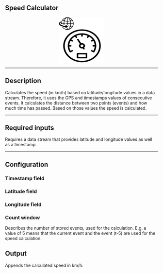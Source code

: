 <!--
  ~ Licensed to the Apache Software Foundation (ASF) under one or more
  ~ contributor license agreements.  See the NOTICE file distributed with
  ~ this work for additional information regarding copyright ownership.
  ~ The ASF licenses this file to You under the Apache License, Version 2.0
  ~ (the "License"); you may not use this file except in compliance with
  ~ the License.  You may obtain a copy of the License at
  ~
  ~    http://www.apache.org/licenses/LICENSE-2.0
  ~
  ~ Unless required by applicable law or agreed to in writing, software
  ~ distributed under the License is distributed on an "AS IS" BASIS,
  ~ WITHOUT WARRANTIES OR CONDITIONS OF ANY KIND, either express or implied.
  ~ See the License for the specific language governing permissions and
  ~ limitations under the License.
  ~
  -->

## Speed Calculator

<p align="center">
    <img src="icon.png" width="150px;" class="pe-image-documentation"/>
</p>

***

## Description

Calculates the speed (in km/h) based on latitude/longitude values in a data stream. Therefore, it uses the GPS and timestamps values of consecutive events. 
It calculates the distance between two points (events) and how much time has passed. Based on those values the speed is calculated.

***

## Required inputs

Requires a data stream that provides latitude and longitude values as well as a timestamp.

***

## Configuration

### Timestamp field

### Latitude field

### Longitude field

### Count window
Describes the number of stored events, used for the calculation. 
E.g. a value of 5 means that the current event and the event (t-5) are used for the speed calculation.

## Output
Appends the calculated speed in km/h.